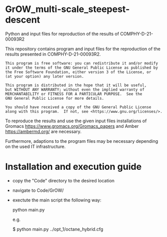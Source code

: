# GrOW_multi-scale_steepest-descent
Python and input files for reproduction of the results of COMPHY-D-21-00093R2

This repository contains program and input files for the reproduction of the results presented in COMPHY-D-21-00093R2.

    This program is free software: you can redistribute it and/or modify
    it under the terms of the GNU General Public License as published by
    the Free Software Foundation, either version 3 of the License, or
    (at your option) any later version.

    This program is distributed in the hope that it will be useful,
    but WITHOUT ANY WARRANTY; without even the implied warranty of
    MERCHANTABILITY or FITNESS FOR A PARTICULAR PURPOSE.  See the
    GNU General Public License for more details.

    You should have received a copy of the GNU General Public License
    along with this program.  If not, see <https://www.gnu.org/licenses/>.
    

To reproduce the results and use the given input files installations of Gromacs <https://www.gromacs.org/Gromacs_papers> and Amber <https://ambermd.org/> are necessary.

Furthermore, adaptions to the program files may be necessary depending on the used IT infrastructure. 


# Installation and execution guide

- copy the "Code" directory to the desired location
- navigate to Code/GrOW/
- exectute the main script the following way:

    python main.py <config>
    
    e.g.
    
    $ python main.py ../opt_1/octane_hybrid.cfg
